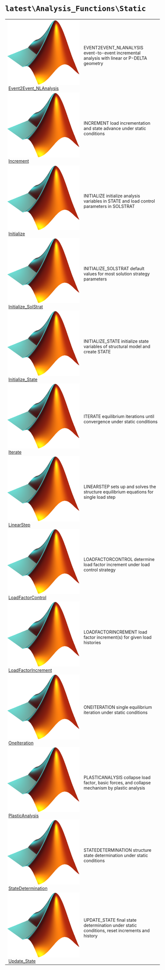 <!-- <!DOCTYPE html> -->
<!-- <html lang="en"> -->
<!-- <body> -->
<!-- <a name="_top"></a>
<table width="100%"><tr><td align="left"><a href="../../../_index.md"><img alt="<" border="0" src="../../../left.png">&nbsp;Master index</a></td>
<td align="right"><a href="_index.md">Index for `latest\Analysis_Functions\Static`&nbsp;<img alt=">" border="0" src="../../../right.png"></a></td></tr></table> -->

# `latest\Analysis_Functions\Static`

<table>
<tr><td><img src="../../../matlab_logo.png" alt="icon name" class="icon">&nbsp;<a href="Event2Event_NLAnalysis">Event2Event_NLAnalysis</a></td><td>EVENT2EVENT_NLANALYSIS event-to-event incremental analysis with linear or P-DELTA geometry </td></tr><tr><td><img src="../../../matlab_logo.png" alt="icon name" class="icon">&nbsp;<a href="Increment">Increment</a></td><td>INCREMENT load incrementation and state advance under static conditions </td></tr><tr><td><img src="../../../matlab_logo.png" alt="icon name" class="icon">&nbsp;<a href="Initialize">Initialize</a></td><td>INITIALIZE initialize analysis variables in STATE and load control parameters in SOLSTRAT </td></tr><tr><td><img src="../../../matlab_logo.png" alt="icon name" class="icon">&nbsp;<a href="Initialize_SolStrat">Initialize_SolStrat</a></td><td>INITIALIZE_SOLSTRAT default values for most solution strategy parameters </td></tr><tr><td><img src="../../../matlab_logo.png" alt="icon name" class="icon">&nbsp;<a href="Initialize_State">Initialize_State</a></td><td>INITIALIZE_STATE initialize state variables of structural model and create STATE </td></tr><tr><td><img src="../../../matlab_logo.png" alt="icon name" class="icon">&nbsp;<a href="Iterate">Iterate</a></td><td>ITERATE equilibrium iterations until convergence under static conditions </td></tr><tr><td><img src="../../../matlab_logo.png" alt="icon name" class="icon">&nbsp;<a href="LinearStep">LinearStep</a></td><td>LINEARSTEP sets up and solves the structure equilibrium equations for single load step </td></tr><tr><td><img src="../../../matlab_logo.png" alt="icon name" class="icon">&nbsp;<a href="LoadFactorControl">LoadFactorControl</a></td><td>LOADFACTORCONTROL determine load factor increment under load control strategy </td></tr><tr><td><img src="../../../matlab_logo.png" alt="icon name" class="icon">&nbsp;<a href="LoadFactorIncrement">LoadFactorIncrement</a></td><td>LOADFACTORINCREMENT load factor increment(s) for given load histories </td></tr><tr><td><img src="../../../matlab_logo.png" alt="icon name" class="icon">&nbsp;<a href="OneIteration">OneIteration</a></td><td>ONEITERATION single equilibrium iteration under static conditions </td></tr><tr><td><img src="../../../matlab_logo.png" alt="icon name" class="icon">&nbsp;<a href="PlasticAnalysis">PlasticAnalysis</a></td><td>PLASTICANALYSIS collapse load factor, basic forces, and collapse mechanism by plastic analysis </td></tr><tr><td><img src="../../../matlab_logo.png" alt="icon name" class="icon">&nbsp;<a href="StateDetermination">StateDetermination</a></td><td>STATEDETERMINATION structure state determination under static conditions </td></tr><tr><td><img src="../../../matlab_logo.png" alt="icon name" class="icon">&nbsp;<a href="Update_State">Update_State</a></td><td>UPDATE_STATE final state determination under static conditions, reset increments and history </td></tr></table>




<!-- <hr><address>Generated on Thu 28-Jan-2021 18:22:44 by <strong><a href="http://www.artefact.tk/software/matlab/m2html/" title="Matlab Documentation in HTML">m2html</a></strong> &copy; 2005</address> -->
<!-- </body> -->
<!-- </html> -->